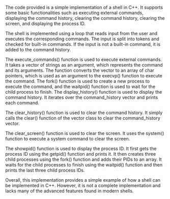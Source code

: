 The code provided is a simple implementation of a shell in C++. It supports some basic functionalities such as executing external commands, displaying the command history, clearing the command history, clearing the screen, and displaying the process ID.

The shell is implemented using a loop that reads input from the user and executes the corresponding commands. The input is split into tokens and checked for built-in commands. If the input is not a built-in command, it is added to the command history.

The execute_commands() function is used to execute external commands. It takes a vector of strings as an argument, which represents the command and its arguments. The function converts the vector to an array of char pointers, which is used as an argument to the execvp() function to execute the command. The fork() function is used to create a new process to execute the command, and the waitpid() function is used to wait for the child process to finish.
The display_history() function is used to display the command history. It iterates over the command_history vector and prints each command.

The clear_history() function is used to clear the command history. It simply calls the clear() function of the vector class to clear the command_history vector.

The clear_screen() function is used to clear the screen. It uses the system() function to execute a system command to clear the screen.

The showpid() function is used to display the process ID. It first gets the process ID using the getpid() function and prints it. It then creates three child processes using the fork() function and adds their PIDs to an array. It waits for the child processes to finish using the waitpid() function and then prints the last three child process IDs.

Overall, this implementation provides a simple example of how a shell can be implemented in C++. However, it is not a complete implementation and lacks many of the advanced features found in modern shells.
